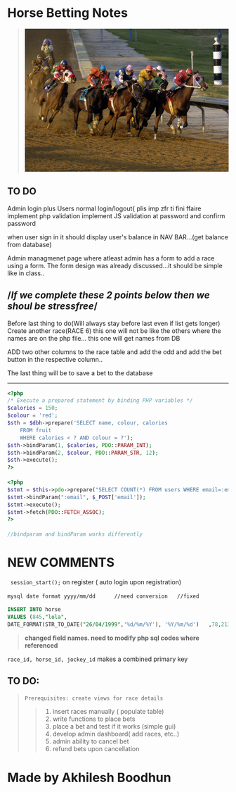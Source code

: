 # Horse Betting Notes
>![Horse Image](/res/images/393226.jpg)

## TO DO

Admin login plus Users normal login/logout{
    plis imp zfr ti fini ffaire
  implement php validation
implement JS validation at password and confirm password
  


when user sign in it should display user's balance in NAV BAR...(get balance from database)



Admin managmenet page where atleast admin has a form to add a race using a form.
The form design was already discussed...it should be simple like in class..

/*If we complete these 2 points below then we shoul be stressfree*/
----------------------------------------------------------------------
Before last thing to do(Will always stay before last even if list gets longer)
Create another race(RACE 6) this one will not be like the others where 
the names are on the php file... this one will get names from DB

ADD two other columns to the race table and add the odd and add the bet button in the respective column..

The last thing will be to save a bet to the database

--------------------------------------------------------------------------------------------

```php
<?php
/* Execute a prepared statement by binding PHP variables */
$calories = 150;
$colour = 'red';
$sth = $dbh->prepare('SELECT name, colour, calories
    FROM fruit
    WHERE calories < ? AND colour = ?');
$sth->bindParam(1, $calories, PDO::PARAM_INT);
$sth->bindParam(2, $colour, PDO::PARAM_STR, 12);
$sth->execute();
?>

<?php
$stmt = $this->pdo->prepare("SELECT COUNT(*) FROM users WHERE email=:email");
$stmt->bindParam(":email", $_POST['email']);
$stmt->execute();
$stmt->fetch(PDO::FETCH_ASSOC);
?>

//bindparam and bindParam works differently
```

NEW COMMENTS 
===================================================

``` session_start();``` on register ( auto login upon registration)

```mysql date format yyyy/mm/dd      //need conversion   //fixed```
```sql
INSERT INTO horse 
VALUES (845,"lola",  
DATE_FORMAT(STR_TO_DATE("26/04/1999",'%d/%m/%Y'), '%Y/%m/%d')   ,78,213)        //fixed
```

><strong>changed field names. need to modify php sql codes where referenced</strong>

```race_id, horse_id, jockey_id``` makes a combined primary key 


## TO DO:
>```Prerequisites: create views for race details```
>>1. insert races manually ( populate table)
>>2. write functions to place bets
>>3. place a bet and test if it works (simple gui)
>>4. develop admin dashboard( add races, etc..)
>>5. admin ability to cancel bet
>>6. refund bets upon cancellation

# Made by Akhilesh Boodhun
